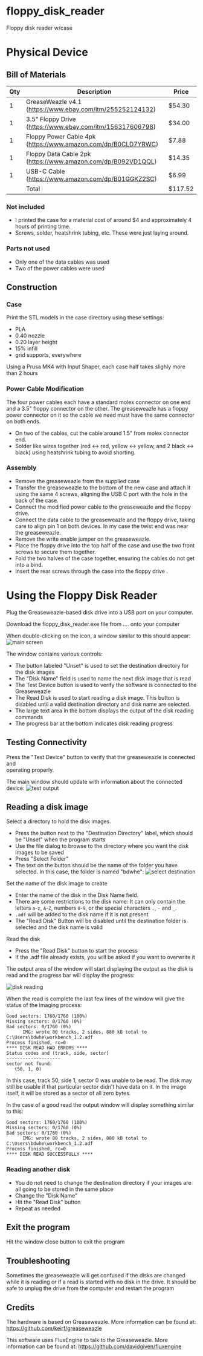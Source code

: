 # floppy_disk_reader
Floppy disk reader w/case

# Physical Device

## Bill of Materials
|Qty| Description | Price |
|---|-------------|---|
| 1 | GreaseWeazle v4.1 (https://www.ebay.com/itm/255252124132) | $54.30 |
| 1 | 3.5" Floppy Drive (https://www.ebay.com/itm/156317606798) | $34.00 |
| 1 | Floppy Power Cable 4pk (https://www.amazon.com/dp/B0CLD7YRWC) | $7.88 |
| 1 | Floppy Data Cable 2pk (https://www.amazon.com/dp/B092VD1QQL) | $14.35 |
| 1 | USB-C Cable (https://www.amazon.com/dp/B01GGKZ2SC) | $6.99 |
|   | Total   | $117.52 |

### Not included
* I printed the case for a material cost of around $4 and approximately 
  4 hours of printing time.
* Screws, solder, heatshrink tubing, etc.  These were just laying around.

### Parts not used
* Only one of the data cables was used
* Two of the power cables were used


## Construction

### Case
Print the STL models in the case directory using these settings:
* PLA
* 0.40 nozzle
* 0.20 layer height
* 15% infill
* grid supports, everywhere
     
Using a Prusa MK4 with Input Shaper, each case half takes slighly more than 2 hours

### Power Cable Modification
The four power cables each have a standard molex connector on one end and a 3.5" floppy 
connector on the other.  The greaseweazle has a floppy power connector on it so the 
cable we need must have the same connector on both ends.

* On two of the cables, cut the cable around 1.5" from molex connector end.
* Solder like wires together (red <-> red, yellow <-> yellow, and 2 black <-> black) 
  using heatshrink tubing to avoid shorting.

### Assembly

* Remove the greaseweazle from the supplied case
* Transfer the greaseweazle to the bottom of the new case and attach it using the same 4 
  screws, aligning the USB C port with the hole in the back of the case.
* Connect the modified power cable to the greaseweazle and the floppy drive.
* Connect the data cable to the greaseweazle and the floppy drive, taking care to
align pin 1 on both devices.  In my case the twist end was near the greaseweazle.
* Remove the write enable jumper on the greaseweazle.
* Place the floppy drive into the top half of the case and use the two front screws to 
  secure them together.
* Fold the two halves of the case together, ensuring the cables do not get into a bind.
* Insert the rear screws through the case into the floppy drive .


# Using the Floppy Disk Reader

Plug the Greaseweazle-based disk drive into a USB port on your computer.

Download the floppy_disk_reader.exe file from .... onto your computer

When double-clicking on the icon, a window similar to this should appear:
![main screen](images/screen.png)

The window contains various controls:
* The button labeled "Unset" is used to set the destination directory for the disk images
* The "Disk Name" field is used to name the next disk image that is read
* The Test Device button is used to verify the software is connected to the Greaseweazle
* The Read Disk is used to start reading a disk image.  This button is disabled until a 
  valid destination directory and disk name are selected.
* The large text area in the bottom displays the output of the disk reading commands
* The progress bar at the bottom indicates disk reading progress

## Testing Connectivity

Press the "Test Device" button to verify that the greaseweazle is connected and  
operating properly.

The main window should update with information about the connected device:
![test output](images/test.png)

## Reading a disk image

Select a directory to hold the disk images.  
* Press the button next to the "Destination Directory" label, 
  which should be "Unset" when the program starts
* Use the file dialog to browse to the directory where you want the disk images 
  to be saved
* Press "Select Folder"
* The text on the button should be the name of the folder you have selected.  In 
  this case, the folder is named "bdwhe":
![select destination](images/select_destination.png)

Set the name of the disk image to create
* Enter the name of the disk in the Disk Name field.  
* There are some restrictions to the disk name:  It can only contain the letters 
    `a`-`z`, `A`-`Z`, numbers `0`-`9`, or the special characters `.`, `-` and `_`.
* `.adf` will be added to the disk name if it is not present
* The "Read Disk" Button will be disabled until the destination folder is selected and 
    the disk name is valid

Read the disk
* Press the "Read Disk" button to start the process
* If the .adf file already exists, you will be asked if you want to overwrite it

The output area of the window will start displaying the output as the disk is read and 
the progress bar will display the progress:

![disk reading](images/read_disk.png)

When the read is complete the last few lines of the window will give the status of
the imaging process:
```
Good sectors: 1760/1760 (100%)
Missing sectors: 0/1760 (0%)
Bad sectors: 0/1760 (0%)
      IMG: wrote 80 tracks, 2 sides, 880 kB total to C:\Users\bdwhe\workbench_1.2.adf
Process finished, rc=0
**** DISK READ HAD ERRORS ****
Status codes and (track, side, sector)
--------------------
sector not found:
   (50, 1, 0)
```

In this case, track 50, side 1, sector 0 was unable to be read.  The disk may still be
usable if that particular sector didn't have data on it.  In the image itself, it will 
be stored as a sector of all zero bytes.

In the case of a good read the output window will display something similar to this:
```
Good sectors: 1760/1760 (100%)
Missing sectors: 0/1760 (0%)
Bad sectors: 0/1760 (0%)
      IMG: wrote 80 tracks, 2 sides, 880 kB total to C:\Users\bdwhe\workbench_1.2.adf
Process finished, rc=0
**** DISK READ SUCCESSFULLY ****
```

### Reading another disk
* You do not need to change the destination directory if your images are all going to be 
  stored in the same place
* Change the "Disk Name"
* Hit the "Read Disk" button
* Repeat as needed


## Exit the program
Hit the window close button to exit the program

## Troubleshooting

Sometimes the greaseweazle will get confused if the disks are changed while it is
reading or if a read is started with no disk in the drive.  It should be safe to unplug
the drive from the computer and restart the program


## Credits
The hardware is based on Greaseweazle.  More information can be found at: 
https://github.com/keirf/greaseweazle

This software uses FluxEngine to talk to the Greaseweazle.  More information can be found
at: https://github.com/davidgiven/fluxengine
